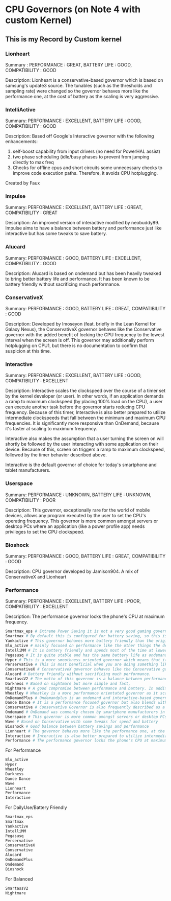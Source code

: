 ﻿# CPU Governors (on Note 4 with custom Kernel)

## This is my Record by Custom kernel 


### Lionheart

Summary : PERFORMANCE : GREAT, BATTERY LIFE : GOOD, COMPATIBILITY : GOOD

Description:
Lionheart is a conservative-based governor which is based on samsung's update3 source.
The tunables (such as the thresholds and sampling rate) were changed so the governor behaves more like the performance one, at the cost of battery as the scaling is very aggressive.


### IntelliActive

Summary:
PERFORMANCE : EXCELLENT, BATTERY LIFE : GOOD, COMPATIBILITY : GOOD

Description:
Based off Google's Interactive governor with the following enhancements:

1. self-boost capability from input drivers (no need for PowerHAL assist)
2. two phase scheduling (idle/busy phases to prevent from jumping directly to max freq
3. Checks for offline cpus and short circuits some unnecessary checks to improve code execution paths. Therefore, it avoids CPU hotplugging.

Created by Faux


### Impulse

Summary:
PERFORMANCE : EXCELLENT, BATTERY LIFE : GREAT, COMPATIBILITY : GREAT

Description:
An improved version of interactive modified by neobuddy89. Impulse aims to have a balance between battery and performance just like interactive but has some tweaks to save battery. 

### Alucard

Summary:
PERFORMANCE : GOOD, BATTERY LIFE : EXCELLENT, COMPATIBILITY : GOOD

Description:
Alucard is based on ondemand but has been heavily tweaked to bring better battery life and performance. It has been known to be battery friendly without sacrificing much performance.


### ConservativeX

Summary:
PERFORMANCE : GOOD, BATTERY LIFE : GREAT, COMPATIBILITY : GOOD

Description:
Developed by Imoseyon (feat. briefly in the Lean Kernel for Galaxy Nexus), the ConservativeX governor behaves like the Conservative governor with the added benefit of locking the CPU frequency to the lowest interval when the screen is off. This governor may additionally perform hotplugging on CPU1, but there is no documentation to confirm that suspicion at this time.


### Interactive

Summary:
PERFORMANCE : EXCELLENT, BATTERY LIFE : GOOD, COMPATIBILITY : EXCELLENT

Description:
Interactive scales the clockspeed over the course of a timer set by the kernel developer (or user). In other words, if an application demands a ramp to maximum clockspeed (by placing 100% load on the CPU), a user can execute another task before the governor starts reducing CPU frequency. Because of this timer, Interactive is also better prepared to utilize intermediate clockspeeds that fall between the minimum and maximum CPU frequencies. It is significantly more responsive than OnDemand, because it's faster at scaling to maximum frequency.

Interactive also makes the assumption that a user turning the screen on will shortly be followed by the user interacting with some application on their device. Because of this, screen on triggers a ramp to maximum clockspeed, followed by the timer behavior described above.

Interactive is the default governor of choice for today's smartphone and tablet manufacturers.

### Userspace

Summary:
PERFORMANCE : UNKNOWN, BATTERY LIFE : UNKNOWN, COMPATIBILITY : POOR

Description:
This governor, exceptionally rare for the world of mobile devices, allows any program executed by the user to set the CPU's operating frequency. This governor is more common amongst servers or desktop PCs where an application (like a power profile app) needs privileges to set the CPU clockspeed.

### Bioshock

Summary:
PERFORMANCE : GOOD, BATTERY LIFE : GREAT, COMPATIBILITY : GOOD

Description:
CPU governor developed by Jamison904. A mix of ConservativeX and Lionheart


### Performance

Summary:
PERFORMANCE : EXCELLENT, BATTERY LIFE : POOR, COMPATIBILITY : EXCELLENT

Description:
The performance governor locks the phone's CPU at maximum frequency.


```bash
Smartmax_eps # Extreme Power Saving it is not a very good gaming governor (again!) This is only found on newer devices. 
Smartmax # By default this is configured for battery saving, so this is NOT a gaming or benchmark governor! Additionally
Yankactive # This governor behaves more battery friendly than the original interactive governor without sacrificing performance.
Blu_active # mainly focused on performance like the other things the developer creates but it is also well balanced for gaming and general usage
IntelliMM # It is battery friendly and spends most of the time at lower frequencies.
Pegasusq # It is quite stable and has the same battery life as ondemand.
Hyper # This is a more smoothness oriented governor which means that it is good for performance, without sacrificing much battery life. 
Perservative # This is most beneficial when you are doing something like reading; the screen is static or playing light games that won't need boosting any more. 
ConservativeX # ConservativeX governor behaves like the Conservative governor with the added benefit of locking the CPU frequency to the lowest interval when the screen is off
Alucard # Battery friendly without sacrificing much performance.
SmartassV2 # The motto of this governor is a balance between performance and battery
Darkness # Based on nightmare but more simple and fast,
Nightmare # A good compromise between performance and battery. In addition to the SoD is a prevention because it usually does not hotplug.
Wheatley # Wheatley is a more performance orientated governor as it scales more aggressively than ondemand and sticks with higher frequencies. 
OnDemandPlus # Ondemandplus is an ondemand and interactive-based governor that has additional power-saving capabilities while maintaining very snappy performance.
Dance Dance # It is a performance focused governor but also blends with some battery savings
Conservative # Conservative Governor is also frequently described as a "slow OnDemand"
Ondemand # OnDemand was commonly chosen by smartphone manufacturers in the past because it is well-tested and reliable
Userspace # This governor is more common amongst servers or desktop PCs where an application (like a power profile app) needs privileges to set the CPU clockspeed
Wave # Based on Conservative with some tweaks for speed and battery
Bioshock # Good balance between battery savings and performance
Lionheart # The governor behaves more like the performance one, at the cost of battery as the scaling is very aggressive
Interactive # Interactive is also better prepared to utilize intermediate clockspeeds that fall between the minimum and maximum CPU frequencies
Performance # The performance governor locks the phone's CPU at maximum frequency.
```

For Performance 

```bash
Blu_active
Hyper
Wheatley
Darkness
Dance Dance
Wave
Lionheart
Performance
Interactive
```

For DailyUse/Battery Friendly

```bash
Smartmax_eps
Smartmax
Yankactive
IntelliMM
Pegasusq
Perservative
ConservativeX
Conservative
Alucard
OnDemandPlus
Ondemand
Bioshock
```

For Balanced

```bash
SmartassV2
Nightmare
```